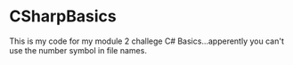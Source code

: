 # CSharpBasics
This is my code for my module 2 challege C# Basics...apperently you can't use the number symbol in file names. 
